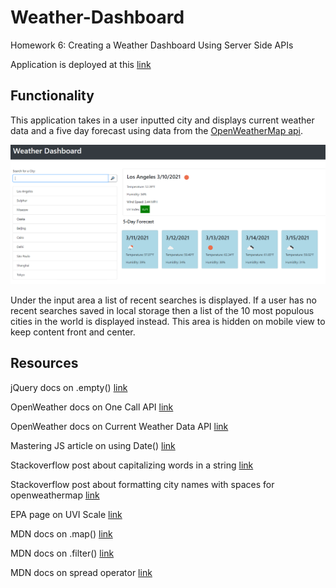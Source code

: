 # Weather-Dashboard
Homework 6: Creating a Weather Dashboard Using Server Side APIs

Application is deployed at this [link](https://matthewronaldjohnson.github.io/Weather-Dashboard/)

## Functionality 

This application takes in a user inputted city and displays current weather data and a five day forecast using data from the [OpenWeatherMap api](https://openweathermap.org). 

![Image of Application](./assets/images/example-page.PNG)

Under the input area a list of recent searches is displayed. If a user has no recent searches saved in local storage then a list of the 10 most populous cities in the world is displayed instead. This area is hidden on mobile view to keep content front and center. 

## Resources 

jQuery docs on .empty() [link](https://api.jquery.com/empty/)

OpenWeather docs on One Call API [link](https://openweathermap.org/api/one-call-api)

OpenWeather docs on Current Weather Data API [link](https://openweathermap.org/current)

Mastering JS article on using Date() [link](https://masteringjs.io/tutorials/fundamentals/tomorrow)

Stackoverflow post about capitalizing words in a string [link](https://stackoverflow.com/questions/196972/convert-string-to-title-case-with-javascript/196991#196991)

Stackoverflow post about formatting city names with spaces for openweathermap [link](https://stackoverflow.com/questions/38872376/get-the-weather-for-cities-with-names-that-contain-spaces-using-openweathermap)

EPA page on UVI Scale [link](https://19january2017snapshot.epa.gov/sunsafety/uv-index-scale-1_.html)

MDN docs on .map() [link](https://developer.mozilla.org/en-US/docs/Web/JavaScript/Reference/Global_Objects/Array/map)

MDN docs on .filter() [link](https://developer.mozilla.org/en-US/docs/Web/JavaScript/Reference/Global_Objects/Array/filter)

MDN docs on spread operator [link](https://developer.mozilla.org/en-US/docs/Web/JavaScript/Reference/Operators/Spread_syntax)